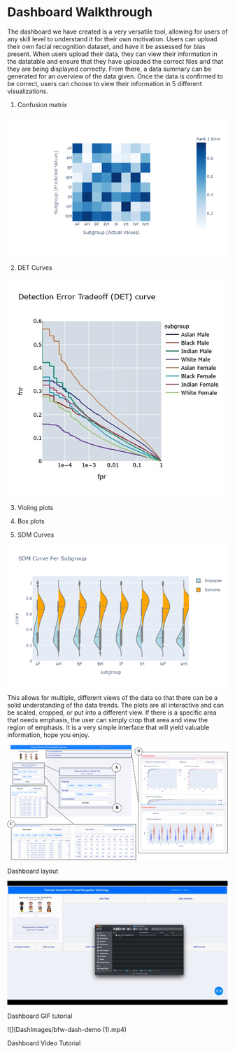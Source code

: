 # Dashboard Walkthrough

The dashboard we have created is a very versatile tool, allowing for users of any skill level to understand it for their own motivation. 
Users can upload their own facial recognition dataset, and have it be assessed for bias present. When users upload their data, they can 
view their information in the datatable and ensure that they have uploaded the correct files and that they are being displayed correctly. From there, a data summary can be generated for an overview of the data given. Once the data is confirmed to be correct,
users can choose to view their information in 5 different visualizations.

1. Confusion matrix

![](DashImages/ConfusionMatrix.png)

2. DET Curves

![](DashImages/DET3.jpg)

3. Violing plots

4. Box plots

5. SDM Curves

![](DashImages/SDMCurve.png)

This allows for multiple, different views of the data so that there can be a solid understanding of the data trends. The plots are all 
interactive and can be scaled, cropped, or put into a different view. If there is a specific area that needs emphasis, the user can 
simply crop that area and view the region of emphasis. It is a very simple interface that will yield valuable information, hope you 
enjoy. 

![](DashImages/DashBoard.png)

Dashboard layout


![](DashImages/ezgif.com-video-to-gif.gif)

Dashboard GIF tutorial


![](DashImages/bfw-dash-demo (1).mp4)

Dashboard Video Tutorial
